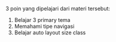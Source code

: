  3 poin yang dipelajari dari materi tersebut:
 1) Belajar 3 primary tema
 2) Memahami tipe navigasi
 3) Belajar auto layout size class
